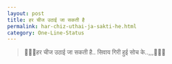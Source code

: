 ```yaml
---
layout: post
title: हर चीज उठाई जा सकती है
permalink: har-chiz-uthai-ja-sakti-he.html
category: One-Line-Status
---
```

> 🙏🙏🙌हर चीज उठाई जा सकती है.. सिवाय गिरी हुई सोच के..,,,🙏🙏🙌
